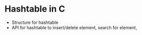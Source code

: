 # Hashtable in C

- Structure for hashtable
- API for hashtable to insert/delete element, search for element,
